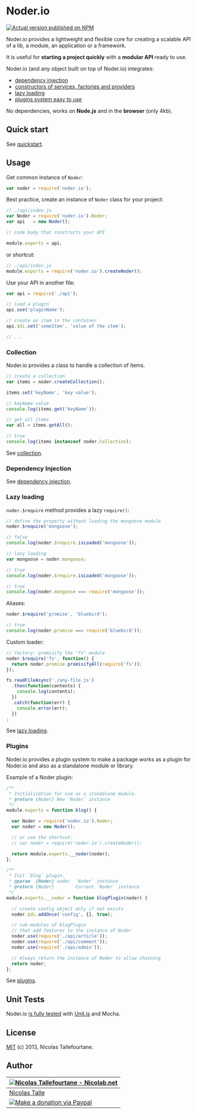 # Noder.io

[![Actual version published on NPM](https://badge.fury.io/js/noder.io.png)](https://www.npmjs.org/package/noder.io)


Noder.io provides a lightweight and flexible core for creating a scalable API of a lib, a module, an application or a framework.

It is useful for __starting a project quickly__ with a __modular API__ ready to use.

Noder.io (and any object built on top of Noder.io) integrates:

  * [dependency injection](http://noder.io/guide/dependency-injection.html)
  * [constructors of services, factories and providers](http://noder.io/guide/services.html)
  * [lazy loading](http://noder.io/guide/lazy-loading.html)
  * [plugins system easy to use](http://noder.io/guide/plugins.html)

No dependencies, works on __Node.js__ and in the __browser__ (only 4kb).


## Quick start

See [quickstart](http://noder.io/guide/quickstart.html).


## Usage

Get common instance of `Noder`:

```js
var noder = require('noder.io');
```

Best practice, create an instance of `Noder` class for your project:

```js
// ./api/index.js
var Noder = require('noder.io').Noder;
var api   = new Noder();

// code body that constructs your API

module.exports = api;
```

or shortcut:

```js
// ./api/index.js
module.exports = require('noder.io').createNoder();
```

Use your API in another file:

```js
var api = require('./api');

// load a plugin
api.use('pluginName');

// create an item in the container
api.$di.set('someItem', 'value of the item');

// ...
```


### Collection

Noder.io provides a class to handle a collection of items.

```js
// create a collection
var items = noder.createCollection();

items.set('keyName', 'key value');

// keyName value
console.log(items.get('keyName'));

// get all items
var all = items.getAll();

// true
console.log(items instanceof noder.Collection);
```

See [collection](http://noder.io/guide/collection.html).


### Dependency Injection

See [dependency injection](http://noder.io/guide/dependency-injection.html).


### Lazy loading

`noder.$require` method provides a lazy `require()`:

```js
// define the property without loading the mongoose module
noder.$require('mongoose');

// false
console.log(noder.$require.isLoaded('mongoose'));

// lazy loading
var mongoose = noder.mongoose;

// true
console.log(noder.$require.isLoaded('mongoose'));

// true
console.log(noder.mongoose === require('mongoose'));
```

Aliases:

```js
noder.$require('promise', 'bluebird');

// true
console.log(noder.promise === require('bluebird'));
```

Custom loader:

```js
// factory: promisify the "fs" module
noder.$require('fs', function() {
  return noder.promise.promisifyAll(require('fs'));
});

fs.readFileAsync('./any-file.js')
  .then(function(contents) {
    console.log(contents);
  })
  .catch(function(err) {
    console.error(err);
  })
;
```

See [lazy loading](http://noder.io/guide/lazy-loading.html).


### Plugins

Noder.io provides a plugin system to make a package works as a plugin for Noder.io and also as a standalone module or library.

Example of a Noder plugin:

```js
/**
 * Initialization for use as a standalone module.
 * @return {Noder} New `Noder` instance
 */
module.exports = function blog() {

  var Noder = require('noder.io').Noder;
  var noder = new Noder();

  // or use the shortcut:
  // var noder = require('noder.io').createNoder();

  return module.exports.__noder(noder);
};

/**
 * Init `blog` plugin.
 * @param  {Noder} noder  `Noder` instance
 * @return {Noder}        Current `Noder` instance
 */
module.exports.__noder = function blogPlugin(noder) {

  // create config object only if not exists
  noder.$di.addOnce('config', {}, true);

  // sub-modules of blogPlugin
  // that add features to the instance of Noder
  noder.use(require('./api/article'));
  noder.use(require('./api/comment'));
  noder.use(require('./api/admin'));

  // Always return the instance of Noder to allow chaining
  return noder;
};
```

See [plugins](http://noder.io/guide/plugins.html).


## Unit Tests

Noder.io [is fully tested](https://github.com/noder-io/noder.io/tree/master/test/src) with [Unit.js](http://unitjs.com) and Mocha.


## License

[MIT](https://github.com/noder-io/noder.io/blob/master/LICENSE) (c) 2013, Nicolas Tallefourtane.


## Author

| [![Nicolas Tallefourtane - Nicolab.net](http://www.gravatar.com/avatar/d7dd0f4769f3aa48a3ecb308f0b457fc?s=64)](http://nicolab.net) |
|---|
| [Nicolas Talle](http://nicolab.net) |
| [![Make a donation via Paypal](https://www.paypalobjects.com/en_US/i/btn/btn_donate_SM.gif)](https://www.paypal.com/cgi-bin/webscr?cmd=_s-xclick&hosted_button_id=PGRH4ZXP36GUC) |

